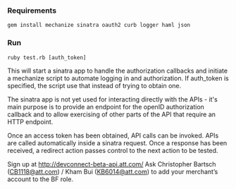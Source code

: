 ### Requirements

    gem install mechanize sinatra oauth2 curb logger haml json

### Run

    ruby test.rb [auth_token]

This will start a sinatra app to handle the authorization callbacks and 
initiate a mechanize script to automate logging in and authorization. If auth_token is
specified, the script use that instead of trying to obtain one.

The sinatra app is not yet used for interacting directly with the APIs - it's main purpose 
is to provide an endpoint for the openID authorization callback and to allow exercising
of other parts of the API that require an HTTP endpoint.

Once an access token has been obtained, API calls can be invoked.
APIs are called automatically inside a sinatra request. Once a response has 
been received, a redirect action passes control to the next action to be tested.

Sign up at http://devconnect-beta-api.att.com/
Ask Christopher Bartsch (CB1118@att.com) / Kham Bui (KB6014@att.com) to add your merchant’s account to the BF role.
